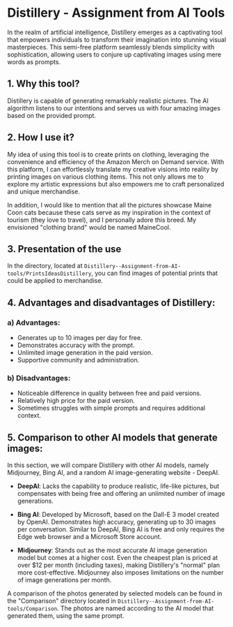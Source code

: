 # Distillery - Assignment from AI Tools

In the realm of artificial intelligence, Distillery emerges as a captivating tool that empowers individuals to transform their imagination into stunning visual masterpieces. This semi-free platform seamlessly blends simplicity with sophistication, allowing users to conjure up captivating images using mere words as prompts.

## 1. Why this tool?

Distillery is capable of generating remarkably realistic pictures. The AI algorithm listens to our intentions and serves us with four amazing images based on the provided prompt.

## 2. How I use it?

My idea of using this tool is to create prints on clothing, leveraging the convenience and efficiency of the Amazon Merch on Demand service. With this platform, I can effortlessly translate my creative visions into reality by printing images on various clothing items. This not only allows me to explore my artistic expressions but also empowers me to craft personalized and unique merchandise.

In addition, I would like to mention that all the pictures showcase Maine Coon cats because these cats serve as my inspiration in the context of tourism (they love to travel), and I personally adore this breed. My envisioned "clothing brand" would be named MaineCool.

## 3. Presentation of the use

In the directory, located at `Distillery--Assignment-from-AI-tools/PrintsIdeasDistillery`, you can find images of potential prints that could be applied to merchandise.

## 4. Advantages and disadvantages of Distillery:

### a) Advantages:

- Generates up to 10 images per day for free.
- Demonstrates accuracy with the prompt.
- Unlimited image generation in the paid version.
- Supportive community and administration.

### b) Disadvantages:

- Noticeable difference in quality between free and paid versions.
- Relatively high price for the paid version.
- Sometimes struggles with simple prompts and requires additional context.

## 5. Comparison to other AI models that generate images:

In this section, we will compare Distillery with other AI models, namely Midjourney, Bing AI, and a random AI image-generating website - DeepAI.

- **DeepAI**: Lacks the capability to produce realistic, life-like pictures, but compensates with being free and offering an unlimited number of image generations.

- **Bing AI**: Developed by Microsoft, based on the Dall-E 3 model created by OpenAI. Demonstrates high accuracy, generating up to 30 images per conversation. Similar to DeepAI, Bing AI is free and only requires the Edge web browser and a Microsoft Store account.

- **Midjourney**: Stands out as the most accurate AI image generation model but comes at a higher cost. Even the cheapest plan is priced at over $12 per month (including taxes), making Distillery's "normal" plan more cost-effective. Midjourney also imposes limitations on the number of image generations per month.

A comparison of the photos generated by selected models can be found in the "Comparison" directory located in `Distillery--Assignment-from-AI-tools/Comparison`. The photos are named according to the AI model that generated them, using the same prompt.
